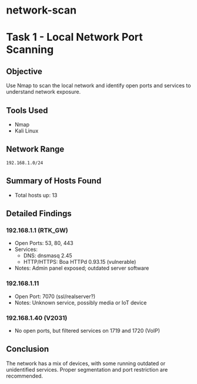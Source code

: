 # network-scan
# Task 1 - Local Network Port Scanning

## Objective
Use Nmap to scan the local network and identify open ports and services to understand network exposure.

## Tools Used
- Nmap
- Kali Linux

## Network Range
`192.168.1.0/24` 

## Summary of Hosts Found
- Total hosts up: 13

## Detailed Findings

### 192.168.1.1 (RTK_GW)
- Open Ports: 53, 80, 443
- Services:
  - DNS: dnsmasq 2.45
  - HTTP/HTTPS: Boa HTTPd 0.93.15 (vulnerable)
- Notes: Admin panel exposed; outdated server software

### 192.168.1.11 
- Open Port: 7070 (ssl/realserver?)
- Notes: Unknown service, possibly media or IoT device

### 192.168.1.40 (V2031)
- No open ports, but filtered services on 1719 and 1720 (VoIP)

## Conclusion
The network has a mix of devices, with some running outdated or unidentified services. Proper segmentation and port restriction are recommended.
